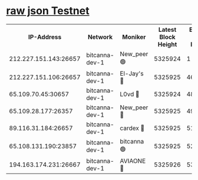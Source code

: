 [raw json Testnet](https://rpc-check.bcat.stavr.tech/bcat/rpc-bcat-result.json)
=


<table><tr><th>IP-Address</th><th>Network</th><th>Moniker</th><th>Latest Block Height</th><th>Earliest Block Height</th><th>Catching Up</th><th>Voting Power</th><th>Scan Time</th></tr><tr><td>212.227.151.143:26657</td><td>bitcanna-dev-1</td><td>New_peer 🟢</td><td>5325924</td><td>1</td><td>False</td><td>0</td><td>2023-12-02T18:12:04.299205909UTC</td></tr><tr><td>212.227.151.106:26657</td><td>bitcanna-dev-1</td><td>El-Jay's 🔴</td><td>5325925</td><td>4670391</td><td>False</td><td>2240570</td><td>2023-12-02T18:12:11.120418034UTC</td></tr><tr><td>65.109.70.45:30657</td><td>bitcanna-dev-1</td><td>L0vd 🔴</td><td>5325924</td><td>4828155</td><td>False</td><td>7920</td><td>2023-12-02T18:12:04.618433795UTC</td></tr><tr><td>65.109.28.177:26357</td><td>bitcanna-dev-1</td><td>New_peer 🔴</td><td>5325925</td><td>4952911</td><td>False</td><td>2237067</td><td>2023-12-02T18:12:11.723953136UTC</td></tr><tr><td>89.116.31.184:26657</td><td>bitcanna-dev-1</td><td>cardex 🔴</td><td>5325925</td><td>5185001</td><td>False</td><td>1</td><td>2023-12-02T18:12:11.420511241UTC</td></tr><tr><td>65.108.131.190:23857</td><td>bitcanna-dev-1</td><td>bitcanna 🟢</td><td>5325925</td><td>5225925</td><td>False</td><td>0</td><td>2023-12-02T18:12:12.047921733UTC</td></tr><tr><td>194.163.174.231:26667</td><td>bitcanna-dev-1</td><td>AVIAONE 🔴</td><td>5325926</td><td>5313941</td><td>False</td><td>1949865</td><td>2023-12-02T18:12:18.586130872UTC</td></tr></table>